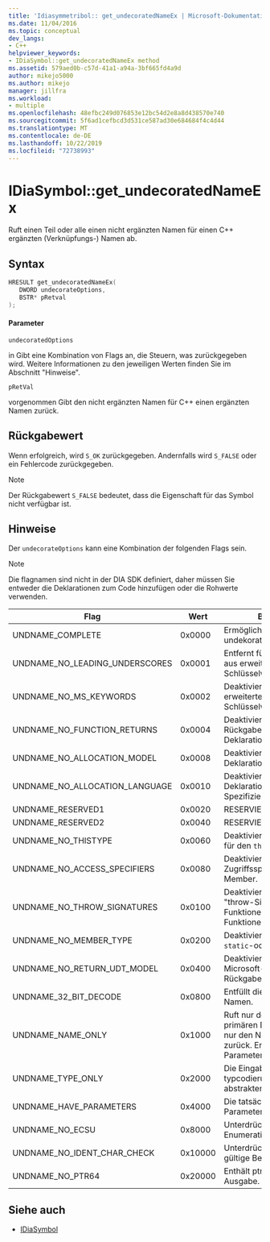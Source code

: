 ```yaml
---
title: 'Idiasymmetribol:: get_undecoratedNameEx | Microsoft-Dokumentation'
ms.date: 11/04/2016
ms.topic: conceptual
dev_langs:
- C++
helpviewer_keywords:
- IDiaSymbol::get_undecoratedNameEx method
ms.assetid: 579aed0b-c57d-41a1-a94a-3bf665fd4a9d
author: mikejo5000
ms.author: mikejo
manager: jillfra
ms.workload:
- multiple
ms.openlocfilehash: 48efbc249d076853e12bc54d2e8a8d438570e740
ms.sourcegitcommit: 5f6ad1cefbcd3d531ce587ad30e684684f4c4d44
ms.translationtype: MT
ms.contentlocale: de-DE
ms.lasthandoff: 10/22/2019
ms.locfileid: "72738993"
---
```

# <a name="idiasymbolget_undecoratednameex"></a>IDiaSymbol::get_undecoratedNameEx
Ruft einen Teil oder alle einen nicht ergänzten Namen für einen C++ ergänzten (Verknüpfungs-) Namen ab.

## <a name="syntax"></a>Syntax

```C++
HRESULT get_undecoratedNameEx( 
   DWORD undecorateOptions,
   BSTR* pRetval
);
```

#### <a name="parameters"></a>Parameter
 `undecoratedOptions`

in Gibt eine Kombination von Flags an, die Steuern, was zurückgegeben wird. Weitere Informationen zu den jeweiligen Werten finden Sie im Abschnitt "Hinweise".

 `pRetVal`

vorgenommen Gibt den nicht ergänzten Namen für C++ einen ergänzten Namen zurück.

## <a name="return-value"></a>Rückgabewert
 Wenn erfolgreich, wird `S_OK` zurückgegeben. Andernfalls wird `S_FALSE` oder ein Fehlercode zurückgegeben.

> [!NOTE]
> Der Rückgabewert `S_FALSE` bedeutet, dass die Eigenschaft für das Symbol nicht verfügbar ist.

## <a name="remarks"></a>Hinweise
 Der `undecorateOptions` kann eine Kombination der folgenden Flags sein.

> [!NOTE]
> Die flagnamen sind nicht in der DIA SDK definiert, daher müssen Sie entweder die Deklarationen zum Code hinzufügen oder die Rohwerte verwenden.

|Flag|Wert|Beschreibung|
|----------|-----------|-----------------|
|UNDNAME_COMPLETE|0x0000|Ermöglicht die vollständige undekoration.|
|UNDNAME_NO_LEADING_UNDERSCORES|0x0001|Entfernt führende Unterstriche aus erweiterten Schlüsselwörtern von Microsoft.|
|UNDNAME_NO_MS_KEYWORDS|0x0002|Deaktiviert die Erweiterung von erweiterten Microsoft-Schlüsselwörtern.|
|UNDNAME_NO_FUNCTION_RETURNS|0x0004|Deaktiviert die Erweiterung des Rückgabe Typs für die primäre Deklaration.|
|UNDNAME_NO_ALLOCATION_MODEL|0x0008|Deaktiviert die Erweiterung des Deklarations Modells.|
|UNDNAME_NO_ALLOCATION_LANGUAGE|0x0010|Deaktiviert die Erweiterung des Deklarations sprach Spezifizierers.|
|UNDNAME_RESERVED1|0x0020|RESERVIERT.|
|UNDNAME_RESERVED2|0x0040|RESERVIERT.|
|UNDNAME_NO_THISTYPE|0x0060|Deaktiviert alle modifiziererer für den `this` Typ.|
|UNDNAME_NO_ACCESS_SPECIFIERS|0x0080|Deaktiviert die Erweiterung der Zugriffsspezifizierer für Member.|
|UNDNAME_NO_THROW_SIGNATURES|0x0100|Deaktiviert die Erweiterung von "throw-Signaturen" für Funktionen und Zeiger auf Funktionen.|
|UNDNAME_NO_MEMBER_TYPE|0x0200|Deaktiviert die Erweiterung von `static`-oder `virtual` Membern.|
|UNDNAME_NO_RETURN_UDT_MODEL|0x0400|Deaktiviert die Erweiterung des Microsoft-Modells für UDT-Rückgabe.|
|UNDNAME_32_BIT_DECODE|0x0800|Entfüllt die 32-Bit-ergänzten Namen.|
|UNDNAME_NAME_ONLY|0x1000|Ruft nur den Namen der primären Deklaration ab. gibt nur den Namen [Scope::] zurück.  Erweitert Vorlagen Parameter.|
|UNDNAME_TYPE_ONLY|0x2000|Die Eingabe ist nur eine typcodierung. verfasst einen abstrakten Deklarator.|
|UNDNAME_HAVE_PARAMETERS|0x4000|Die tatsächlichen Vorlagen Parameter sind verfügbar.|
|UNDNAME_NO_ECSU|0x8000|Unterdrückt Enumeration/class/struct/Union.|
|UNDNAME_NO_IDENT_CHAR_CHECK|0x10000|Unterdrückt die Prüfung auf gültige Bezeichnerzeichen.|
|UNDNAME_NO_PTR64|0x20000|Enthält ptr64 nicht in der Ausgabe.|

## <a name="see-also"></a>Siehe auch
- [IDiaSymbol](../../debugger/debug-interface-access/idiasymbol.md)